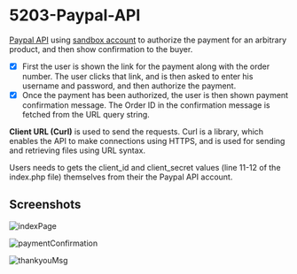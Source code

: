 # 5203-Paypal-API
[Paypal API](https://developer.paypal.com/docs/api/overview/) using [sandbox account](https://developer.paypal.com/docs/api-basics/sandbox/) to authorize the payment for an arbitrary product, and then show confirmation to the buyer.

- [x] First the user is shown the link for the payment along with the order number. The user clicks that link, and is then asked to enter his username and password, and then authorize the payment. 
- [x] Once the payment has been authorized, the user is then shown payment confirmation message. The Order ID in the confirmation message is fetched from the URL query string.

**Client URL (Curl)** is used to send the requests. Curl is a library, which enables the API to make connections using HTTPS, and is used for sending and retrieving files using URL syntax.

Users needs to gets the client_id and client_secret values (line 11-12 of the index.php file) themselves from their the Paypal API account.

## Screenshots

![indexPage](https://user-images.githubusercontent.com/58306478/119242800-09f76f80-bb2f-11eb-9ae1-32fa8aed92e0.jpg)

![paymentConfirmation](https://user-images.githubusercontent.com/58306478/119242802-0bc13300-bb2f-11eb-99ab-79d83fa414e8.jpg)

![thankyouMsg](https://user-images.githubusercontent.com/58306478/119242803-0cf26000-bb2f-11eb-90a4-744f801ebdd2.jpg)
